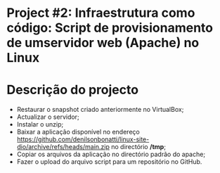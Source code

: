 # Project #2: Infraestrutura como código: Script de provisionamento de umservidor web (Apache) no Linux

# Descrição do projecto
* Restaurar o snapshot criado anteriormente no VirtualBox;
* Actualizar o servidor;
* Instalar o unzip;
* Baixar a aplicação disponível no endereço https://github.com/denilsonbonatti/linux-site-dio/archive/refs/heads/main.zip no directório <b>/tmp</b>;
* Copiar os arquivos da aplicação no directório padrão do apache;
* Fazer o upload do arquivo script para um repositório no GitHub.
